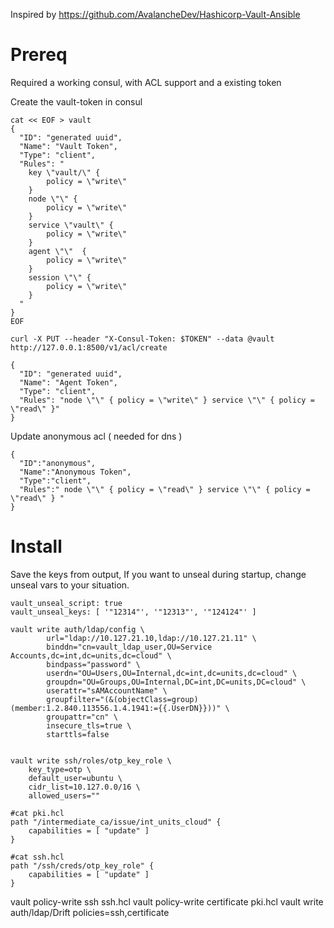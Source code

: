 Inspired by https://github.com/AvalancheDev/Hashicorp-Vault-Ansible

# Prereq
Required a working consul, with ACL support and a existing token

Create the vault-token in consul
```
cat << EOF > vault
{
  "ID": "generated uuid",
  "Name": "Vault Token",
  "Type": "client",
  "Rules": "
    key \"vault/\" {
        policy = \"write\"
    }
    node \"\" {
        policy = \"write\"
    }
    service \"vault\" {
        policy = \"write\"
    }
    agent \"\"  {
        policy = \"write\"
    }
    session \"\" {
        policy = \"write\"
    }
  "
}
EOF

curl -X PUT --header "X-Consul-Token: $TOKEN" --data @vault http://127.0.0.1:8500/v1/acl/create

``` 

```
{
  "ID": "generated uuid", 
  "Name": "Agent Token",
  "Type": "client",
  "Rules": "node \"\" { policy = \"write\" } service \"\" { policy = \"read\" }"
}
```


Update anonymous acl ( needed for dns ) 

```
{
  "ID":"anonymous",
  "Name":"Anonymous Token",
  "Type":"client",
  "Rules":" node \"\" { policy = \"read\" } service \"\" { policy = \"read\" } "
}
```

# Install

Save the keys from output, 
If you want to unseal during startup, change unseal vars to your situation. 

```
vault_unseal_script: true
vault_unseal_keys: [ '"12314"', '"12313"', '"124124"' ]
```


```
vault write auth/ldap/config \
        url="ldap://10.127.21.10,ldap://10.127.21.11" \
        binddn="cn=vault_ldap_user,OU=Service Accounts,dc=int,dc=units,dc=cloud" \
        bindpass="password" \
        userdn="OU=Users,OU=Internal,dc=int,dc=units,dc=cloud" \
        groupdn="OU=Groups,OU=Internal,DC=int,DC=units,DC=cloud" \
        userattr="sAMAccountName" \
        groupfilter="(&(objectClass=group)(member:1.2.840.113556.1.4.1941:={{.UserDN}}))" \
        groupattr="cn" \
        insecure_tls=true \
        starttls=false


vault write ssh/roles/otp_key_role \
    key_type=otp \
    default_user=ubuntu \
    cidr_list=10.127.0.0/16 \
    allowed_users=""
```



```
#cat pki.hcl 
path "/intermediate_ca/issue/int_units_cloud" {
    capabilities = [ "update" ]
}
```

```
#cat ssh.hcl 
path "/ssh/creds/otp_key_role" {
    capabilities = [ "update" ]
}
```
vault policy-write ssh ssh.hcl
vault policy-write certificate pki.hcl
vault write auth/ldap/Drift policies=ssh,certificate

